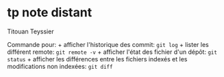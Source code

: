 # tp note distant

Titouan Teyssier

Commande pour:
	+ afficher l'historique des commit: `git log`
	+ lister les différent remote: `git remote -v`
	+ afficher l'état des fichier d'un dépôt: `git status`
	+ afficher les différences entre les fichiers indexés et les modifications non indexées: `git diff`
